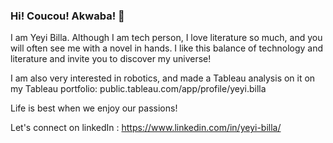 ### Hi! Coucou! Akwaba! 👋

I am Yeyi Billa. Although I am tech person, I love literature so much, and you will often see me with a novel in hands.
I like this balance of technology and literature and invite you to discover my universe!


I am also very interested in robotics, and made a Tableau analysis on it on my Tableau portfolio: public.tableau.com/app/profile/yeyi.billa  

Life is best when we enjoy our passions!

Let's connect on linkedIn : https://www.linkedin.com/in/yeyi-billa/


<!--
**billay1/billay1** is a ✨ _special_ ✨ repository because its `README.md` (this file) appears on your GitHub profile.

Here are some ideas to get you started:

- 🔭 I’m currently working on ...
- 🌱 I’m currently learning ...
- 👯 I’m looking to collaborate on ...
- 🤔 I’m looking for help with ...
- 💬 Ask me about ...
- 📫 How to reach me: ...
- 😄 Pronouns: ...
- ⚡ Fun fact: ...
-->
